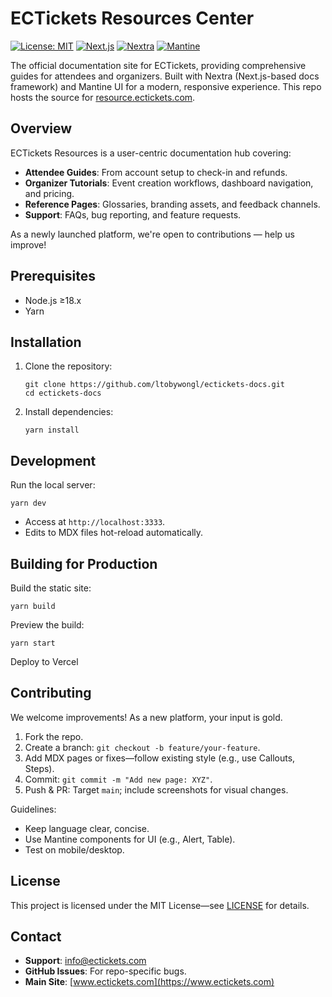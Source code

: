 # ECTickets Resources Center

[![License: MIT](https://img.shields.io/badge/License-MIT-yellow.svg)](https://opensource.org/licenses/MIT)
[![Next.js](https://img.shields.io/badge/Next.js-14.x-black?logo=next.js)](https://nextjs.org/)
[![Nextra](https://img.shields.io/badge/Nextra-2.x-blue?logo=markdown)](https://nextra.site/)
[![Mantine](https://img.shields.io/badge/Mantine-7.x-purple?logo=react)](https://mantine.dev/)

The official documentation site for ECTickets, providing comprehensive guides for attendees and organizers. Built with Nextra (Next.js-based docs framework) and Mantine UI for a modern, responsive experience. This repo hosts the source for [resource.ectickets.com](https://resource.ectickets.com).

## Overview

ECTickets Resources is a user-centric documentation hub covering:

- **Attendee Guides**: From account setup to check-in and refunds.
- **Organizer Tutorials**: Event creation workflows, dashboard navigation, and pricing.
- **Reference Pages**: Glossaries, branding assets, and feedback channels.
- **Support**: FAQs, bug reporting, and feature requests.

As a newly launched platform, we're open to contributions — help us improve!

## Prerequisites

- Node.js ≥18.x
- Yarn

## Installation

1. Clone the repository:

   ```
   git clone https://github.com/ltobywongl/ectickets-docs.git
   cd ectickets-docs
   ```

2. Install dependencies:
   ```
   yarn install
   ```

## Development

Run the local server:

```
yarn dev
```

- Access at `http://localhost:3333`.
- Edits to MDX files hot-reload automatically.

## Building for Production

Build the static site:

```
yarn build
```

Preview the build:

```
yarn start
```

Deploy to Vercel

## Contributing

We welcome improvements! As a new platform, your input is gold.

1. Fork the repo.
2. Create a branch: `git checkout -b feature/your-feature`.
3. Add MDX pages or fixes—follow existing style (e.g., use Callouts, Steps).
4. Commit: `git commit -m "Add new page: XYZ"`.
5. Push & PR: Target `main`; include screenshots for visual changes.

Guidelines:

- Keep language clear, concise.
- Use Mantine components for UI (e.g., Alert, Table).
- Test on mobile/desktop.

## License

This project is licensed under the MIT License—see [LICENSE](LICENSE) for details.

## Contact

- **Support**: [info@ectickets.com](mailto:info@ectickets.com)
- **GitHub Issues**: For repo-specific bugs.
- **Main Site**: [www.ectickets.com](https://www.ectickets.com)
